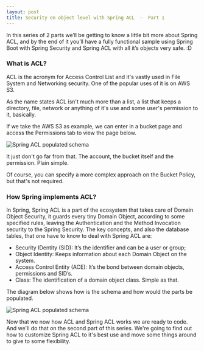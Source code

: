 ```yaml
---
layout: post
title: Security on object level with Spring ACL  —  Part 1
---
```


In this series of 2 parts we’ll be getting to know a little bit more about Spring ACL, and by the end of it you’ll have a fully functional sample using Spring Boot with Spring Security and Spring ACL with all it’s objects very safe. :D



### What is ACL?

ACL is the acronym for Access Control List and it's vastly used in File System and Networking security. One of the popular uses of it is on AWS S3.

As the name states ACL isn't much more than a list, a list that keeps a directory, file, network or anything of it's use and some user's permission to it, basically.

If we take the AWS S3 as example, we can enter in a bucket page and access the Permissions tab to view the page below.

![Spring ACL populated schema](https://raw.githubusercontent.com/samuelbwr/samuelbwr.github.io/master/images/spring-acl/acl.png)

It just don't go far from that. The account, the bucket itself and the permission. Plain simple.

Of course, you can specify a more complex approach on the Bucket Policy, but that's not required.

### How Spring implements ACL?
In Spring, Spring ACL is a part of the ecosystem that takes care of Domain Object Security, it guards every tiny Domain Object, according to some specified rules, leaving the Authentication and the Method Invocation security to the Spring Security.
The key concepts, and also the database tables, that one have to know to deal with Spring ACL are:

 - Security IDentity (SID): It’s the identifier and can be a user or group;
 - Object Identity: Keeps information about each Domain Object on the system.
 - Access Control Entity (ACE): It’s the bond between domain objects, permissions and SID’s.
 - Class: The identification of a domain object class. Simple as that.

The diagram below shows how is the schema and how would the parts be populated.


![Spring ACL populated schema](https://raw.githubusercontent.com/samuelbwr/samuelbwr.github.io/master/images/spring-acl/explain-diagram.png)

Now that we now how ACL and Spring ACL works we are ready to code. And we'll do that on the second part of this series. We're going to find out how to customize Spring ACL to it's best use and move some things around to give to some flexibility.



